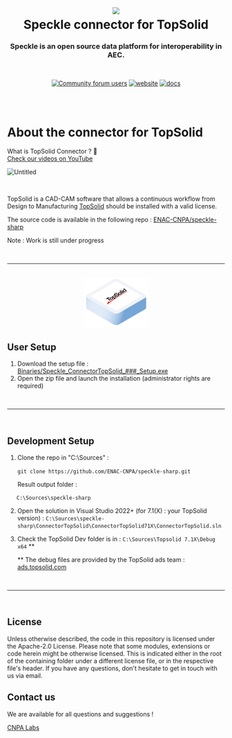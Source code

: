 
<h1 align="center">
  <img src="https://user-images.githubusercontent.com/2679513/131189167-18ea5fe1-c578-47f6-9785-3748178e4312.png" width="150px"/><br/>
  Speckle connector for TopSolid
</h1>
<h3 align="center">
   Speckle is an open source data platform for interoperability in AEC.
</h3>
<br>
<p align="center">
<a href="https://speckle.community"><img src="https://img.shields.io/discourse/users?server=https%3A%2F%2Fspeckle.community&amp;style=flat-square&amp;logo=discourse&amp;logoColor=white" alt="Community forum users"></a> 
<a href="https://speckle.systems"><img src="https://img.shields.io/badge/https://-speckle.systems-royalblue?style=flat-square" alt="website"></a> <a href="https://speckle.guide/dev/"><img src="https://img.shields.io/badge/docs-speckle.guide-orange?style=flat-square&amp;logo=read-the-docs&amp;logoColor=white" alt="docs"></a>

</p>


<br><br>

# About the connector for TopSolid

What is TopSolid Connector ? :popcorn:  
[Check our videos on YouTube](https://www.youtube.com/@hackingbim4954)



![Untitled](https://user-images.githubusercontent.com/2679513/132021739-15140299-624d-4410-98dc-b6ae6d9027ab.png)

<br>

TopSolid is a CAD-CAM software that allows a continuous workflow from Design to Manufacturing [TopSolid](https://www.topsolid.fr/)
should be installed with a valid license.


The source code is available in the following repo :
[ENAC-CNPA/speckle-sharp](https://github.com/ENAC-CNPA/speckle-sharp)


Note : Work is still under progress


<br>

---

<br>
<div align="center">
    <img src="topsolid.png" width="150px"/>
</div>

## User Setup

1. Download the setup file : [Binaries/Speckle_ConnectorTopSolid_###_Setup.exe](https://github.com/ENAC-CNPA/Speckle.TopSolid/raw/main/Binaries/Speckle_ConnectorTopSolid_v7.16.zip)
2. Open the zip file and launch the installation (administrator rights are required)


<br>

---

<br>

## Development Setup


1. Clone the repo in "C:\Sources\" : 

     `git clone https://github.com/ENAC-CNPA/speckle-sharp.git`

     Result output folder :
```
   C:\Sources\speckle-sharp
```

2. Open the solution in Visual Studio 2022+ (for 7.1(X) : your TopSolid version) : `C:\Sources\speckle-sharp\ConnectorTopSolid\ConnectorTopSolid71X\ConnectorTopSolid.sln`

3. Check the TopSolid Dev folder is in : `C:\Sources\Topsolid 7.1X\Debug x64` **

    ** The debug files are provided by the TopSolid ads team : [ads.topsolid.com](https://ads.topsolid.com)



<br>

---

<br>


## License
Unless otherwise described, the code in this repository is licensed under the Apache-2.0 License. Please note that some modules, extensions or code herein might be otherwise licensed. This is indicated either in the root of the containing folder under a different license file, or in the respective file's header. If you have any questions, don't hesitate to get in touch with us via email.


## Contact us
We are available for all questions and suggestions !

[CNPA Labs](https://www.epfl.ch/labs/cnpa/)